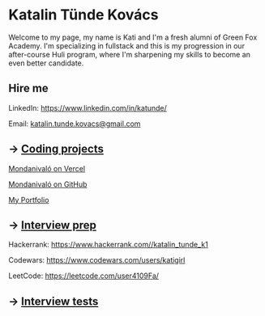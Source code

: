 # Katalin Tünde Kovács

Welcome to my page, my name is Kati and I'm a fresh alumni of Green Fox Academy. I'm specializing in fullstack and this is my progression in our after-course Huli program, where I'm sharpening my skills to become an even better candidate.

## Hire me
LinkedIn: https://www.linkedin.com/in/katunde/

Email: katalin.tunde.kovacs@gmail.com

## &rarr; [Coding projects](https://github.com/green-fox-academy/definitions/tree/master/project-phase/huli/coding-projects)
[Mondanivaló on Vercel](https://mondanivalo.vercel.app)

[Mondanivaló on GitHub](https://github.com/katigirl/mondanivalo-nextjs)

[My Portfolio](https://katigirl.vercel.app/)

## &rarr; [Interview prep](https://github.com/green-fox-academy/teaching-materials/tree/master/interview)

Hackerrank: https://www.hackerrank.com//katalin_tunde_k1

Codewars: https://www.codewars.com/users/katigirl

LeetCode: https://leetcode.com/user4109Fa/

## &rarr; [Interview tests](https://github.com/green-fox-academy/teaching-materials/tree/master/project-phase/tech-interview-tests)


